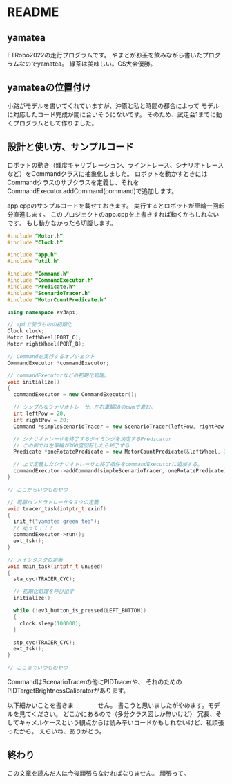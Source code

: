 # README

## yamatea
ETRobo2022の走行プログラムです。
やまとがお茶を飲みながら書いたプログラムなのでyamatea。
緑茶は美味しい。CS大会優勝。

## yamateaの位置付け
小路がモデルを書いてくれていますが、沖原と私と時間の都合によって
モデルに対応したコード完成が間に合いそうにないです。
そのため、試走会1までに動くプログラムとして作りました。

## 設計と使い方、サンプルコード
ロボットの動き（輝度キャリブレーション、ライントレース、シナリオトレースなど）をCommandクラスに抽象化しました。
ロボットを動かすときにはCommandクラスのサブクラスを定義し、それをCommandExecutor.addCommand(command)で追加します。

app.cppのサンプルコードを載せておきます。
実行するとロボットが車輪一回転分直進します。
このプロジェクトのapp.cppを上書きすれば動くかもしれないです。
もし動かなかったら切腹します。

```c++:app.cpp
#include "Motor.h"
#include "Clock.h"

#include "app.h"
#include "util.h"

#include "Command.h"
#include "CommandExecutor.h"
#include "Predicate.h"
#include "ScenarioTracer.h"
#include "MotorCountPredicate.h"

using namespace ev3api;

// apiで使うものの初期化
Clock clock;
Motor leftWheel(PORT_C);
Motor rightWheel(PORT_B);

// Commandを実行するオブジェクト
CommandExecutor *commandExecutor;

// commandExecutorなどの初期化処理。
void initialize()
{
  commandExecutor = new CommandExecutor();

  // シンプルなシナリオトレーサ。左右車輪20のpwmで進む。
  int leftPow = 20;
  int rightPow = 20;
  Command *simpleScenarioTracer = new ScenarioTracer(leftPow, rightPow, &leftWheel, &rightWheel);

  // シナリオトレーサを終了するタイミングを決定するPredicator
  // この例では左車輪が360度回転したら終了する
  Predicate *oneRotatePredicate = new MotorCountPredicate(&leftWheel, 360);

  // 上で定義したシナリオトレーサと終了条件をcommandExecutorに追加する。
  commandExecutor->addCommand(simpleScenarioTracer, oneRotatePredicate);
}

// ここからいつものやつ

// 周期ハンドラトレーサタスクの定義
void tracer_task(intptr_t exinf)
{
  init_f("yamatea green tea");
  // 走って！！！
  commandExecutor->run();
  ext_tsk();
}

// メインタスクの定義
void main_task(intptr_t unused)
{
  sta_cyc(TRACER_CYC);

  // 初期化処理を呼び出す
  initialize();

  while (!ev3_button_is_pressed(LEFT_BUTTON))
  {
    clock.sleep(100000);
  }

  stp_cyc(TRACER_CYC);
  ext_tsk();
}

// ここまでいつものやつ
```
CommandはScenarioTracerの他にPIDTracerや、
それのためのPIDTargetBrightnessCalibratorがあります。

以下細かいことを書きま　　　　せん。
書こうと思いましたがやめます。モデルを見てください。
どこかにあるので（多分クラス図しか無いけど）
冗長、そしてキャメルケースという観点からは読み辛いコードかもしれないけど、私頑張ったから。
えらいね、ありがとう。

## 終わり
この文章を読んだ人は今後頑張らなければなりません。
頑張って。